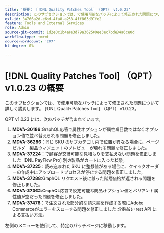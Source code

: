 ```yaml
---
title: '概要： [!DNL Quality Patches Tool] （QPT） v1.0.23'
description: このサブセクションでは、で使用可能なパッチによって修正された問題について詳しく説明します。 [!DNL Quality Patches Tool] （QPT） v1.0.23。
exl-id: 84766a2d-e6bd-4fa8-a258-4ff863d97fe2
feature: Tools and External Services
role: Admin
source-git-commit: 1d2e0c1b4a8e3d79a362500ee3ec7bde84a6ce0d
workflow-type: tm+mt
source-wordcount: '207'
ht-degree: 0%

---
```


# [!DNL Quality Patches Tool] （QPT） v1.0.23 の概要

このサブセクションでは、で使用可能なパッチによって修正された問題について詳しく説明します。 [!DNL Quality Patches Tool] （QPT） v1.0.23。

QPT v1.0.23 には、次のパッチが含まれています。

1. **MDVA-30186**:GraphQL応答で属性オプションが属性項目数ではなくオプション値で並べ替えられる問題を修正しました。
1. **MDVA-36286**：同じ SKU のサブカテゴリ内で位置が異なる場合に、ページビルダー製品ウィジェットのプレビューが壊れる問題を修正しました。
1. **MDVA-37224**：で顧客が交渉可能な見積もりを支払えない問題を修正しました [!DNL PayFlow Pro] 別の製品がカートに入った状態。
1. **MDVA-37225**：読み込まれた SKU に整数値がある場合に、クイックオーダーの作成中にアップロードプロセスが停止する問題を修正しました。
1. **MDVA-37288**:GraphQL リクエスト後に誤った階層価格が返される問題を修正しました。
1. **MDVA-37362**:GraphQL応答で設定可能な商品オプション値とバリアント属性値が空だった問題を修正しました。
1. **MDVA-37478**：で注文された部分的な請求書を作成する際にAdobe Commerceがエラーをスローする問題を修正しました *分割払い* rest API による支払い方法。

左側のメニューを使用して、特定のパッチページに移動します。
